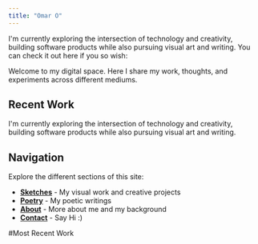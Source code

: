 ```yaml
---
title: "Omar O"
---
```


I'm currently exploring the intersection of technology and creativity, building software products while also pursuing visual art and writing. You can check it out here if you so wish:

Welcome to my digital space. Here I share my work, thoughts, and experiments across different mediums.

## Recent Work

I'm currently exploring the intersection of technology and creativity, building software products while also pursuing visual art and writing.

## Navigation

Explore the different sections of this site:

- **[Sketches](/portfolio/)** - My visual work and creative projects
- **[Poetry](/poetry/)** - My poetic writings
- **[About](/about/)** - More about me and my background  
- **[Contact](/contact/)** - Say Hi :)

#Most Recent Work
